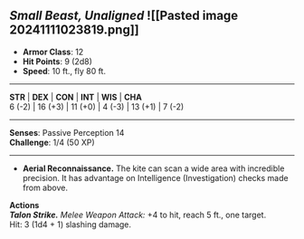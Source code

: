 _Small Beast, Unaligned_
![[Pasted image 20241111023819.png]]
---

- **Armor Class**: 12
- **Hit Points**: 9 (2d8)
- **Speed**: 10 ft., fly 80 ft.

---

**STR** | **DEX** | **CON** | **INT** | **WIS** | **CHA**  
6 (-2) | 16 (+3) | 11 (+0) | 4 (-3) | 13 (+1) | 7 (-2)

---

**Senses**: Passive Perception 14  
**Challenge**: 1/4 (50 XP)

---

- **Aerial Reconnaissance.** The kite can scan a wide area with incredible precision. It has advantage on Intelligence (Investigation) checks made from above.

**Actions**  
_**Talon Strike.**_ _Melee Weapon Attack:_ +4 to hit, reach 5 ft., one target.  
Hit: 3 (1d4 + 1) slashing damage.